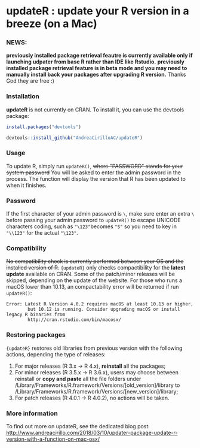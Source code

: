 
updateR : update your R version in a breeze (on a Mac)
======================================================
### NEWS: 
**previously installed package retrieval feautre is currently available only if launching udpater from base R rather than IDE like Rstudio.**
**previously installed package retrieval feature is in beta mode and you may need to manually install back your packages after upgrading R version.**
Thanks God they are free :)

### Installation

**updateR** is not currently on CRAN. To install it, you can use the devtools package:

``` r
install.packages("devtools")

devtools::install_github("AndreaCirilloAC/updateR")
```

### Usage

To update R, simply run `updateR()`, ~~where "PASSWORD" stands for your system password~~ You will be asked to enter the admin password in the process. The function will display the version that R has been updated to when it finishes.

### Password

If the first character of your admin password is `\`, make sure enter an extra `\` before passing your admin password to `updateR()` to escape UNICODE characters coding, such as `"\123"`becomes `"S"` so you need to key in `"\\123"` for the actual `"\123"`.

### Compatibility

~~No compatibility check is currently performed between your OS and the installed version of R.~~
`{updateR}` only checks compactibility for the **latest update** available on CRAN. Some of the patch/minor releases will be skipped, depending on the update of the website. For those who runs a macOS lower than 10.13, an compactability error will be returned if run `updateR()`:
```
Error: Latest R Version 4.0.2 requires macOS at least 10.13 or higher,
        but 10.12 is running. Consider upgrading macOS or install legacy R binaries from
        http://cran.rstudio.com/bin/macosx/
```

### Restoring packages

`{updateR}` restores old libraries from previous version with the following actions, depending the type of releases: 
1. For major releases (R 3.x -> R 4.x), **reinstall** all the packages;
2. For minor releases (R 3.5.x -> R 3.6.x), users may choose between reinstall or **copy and paste** all the file folders under /Library/Frameworks/R.framework/Versions/[old_version]/library to /Library/Frameworks/R.framework/Versions/[new_version]/library;
3. For patch releases (R 4.0.1 -> R 4.0.2), no actions will be taken.

### More information

To find out more on updateR, see the dedicated blog post: http://www.andreacirillo.com/2018/03/10/updater-package-update-r-version-with-a-function-on-mac-osx/
